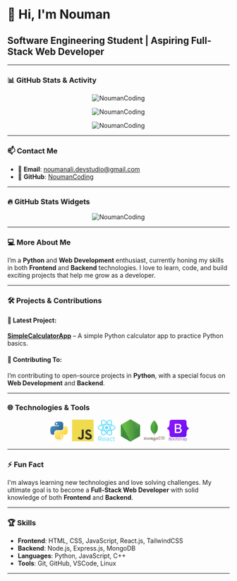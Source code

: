 # 👋 **Hi, I'm Nouman**  
## **Software Engineering Student | Aspiring Full-Stack Web Developer**  

---

### 📊 **GitHub Stats & Activity**
<p align="center">
  <img src="https://github-readme-stats.vercel.app/api?username=noumancoding&show_icons=true&theme=dark&hide_title=true&count_private=true" alt="NoumanCoding" />
</p>

<p align="center">
  <img src="https://github-readme-streak-stats.herokuapp.com/?user=noumancoding&theme=dark&hide_border=true" alt="NoumanCoding" />
</p>

<p align="center">
  <img src="https://github-readme-stats.vercel.app/api/top-langs?username=noumancoding&layout=compact&theme=dark&hide_title=true&count_private=true" alt="NoumanCoding" />
</p>

---

### 📫 **Contact Me**
- 📧 **Email**: [noumanali.devstudio@gmail.com](mailto:noumanali.devstudio@gmail.com)  
- 🐙 **GitHub**: [NoumanCoding](https://github.com/NoumanCoding)

---

### 🔥 **GitHub Stats Widgets**  
<p align="center">
  <img src="https://github-profile-trophy.vercel.app/?username=noumancoding&theme=dark&row=1&column=3&margin-w=15&margin-h=15&no-frame=true" alt="NoumanCoding" />
</p>

---

### 💻 **More About Me**  
I’m a **Python** and **Web Development** enthusiast, currently honing my skills in both **Frontend** and **Backend** technologies. I love to learn, code, and build exciting projects that help me grow as a developer.

---

### 🛠️ **Projects & Contributions**

#### 🚀 **Latest Project**:  
**[SimpleCalculatorApp](https://github.com/NoumanCoding/SimpleCalculatorApp)** – A simple Python calculator app to practice Python basics.

#### 🌱 **Contributing To**:  
I’m contributing to open-source projects in **Python**, with a special focus on **Web Development** and **Backend**.

---

### 🌐 **Technologies & Tools**
<p align="center">
  <a href="https://www.python.org/" target="_blank"><img src="https://raw.githubusercontent.com/devicons/devicon/master/icons/python/python-original.svg" alt="Python" width="50" height="50"/></a>
  <a href="https://www.javascript.com/" target="_blank"><img src="https://raw.githubusercontent.com/devicons/devicon/master/icons/javascript/javascript-original.svg" alt="JavaScript" width="50" height="50"/></a>
  <a href="https://reactjs.org/" target="_blank"><img src="https://raw.githubusercontent.com/devicons/devicon/master/icons/react/react-original-wordmark.svg" alt="React" width="50" height="50"/></a>
  <a href="https://nodejs.org/" target="_blank"><img src="https://raw.githubusercontent.com/devicons/devicon/master/icons/nodejs/nodejs-original.svg" alt="Node.js" width="50" height="50"/></a>
  <a href="https://www.mongodb.com/" target="_blank"><img src="https://raw.githubusercontent.com/devicons/devicon/master/icons/mongodb/mongodb-original-wordmark.svg" alt="MongoDB" width="50" height="50"/></a>
  <a href="https://getbootstrap.com/" target="_blank"><img src="https://raw.githubusercontent.com/devicons/devicon/master/icons/bootstrap/bootstrap-original-wordmark.svg" alt="Bootstrap" width="50" height="50"/></a>
</p>

---

### ⚡ **Fun Fact**  
I'm always learning new technologies and love solving challenges. My ultimate goal is to become a **Full-Stack Web Developer** with solid knowledge of both **Frontend** and **Backend**.

---

### 🏆 **Skills**  
- **Frontend**: HTML, CSS, JavaScript, React.js, TailwindCSS  
- **Backend**: Node.js, Express.js, MongoDB  
- **Languages**: Python, JavaScript, C++  
- **Tools**: Git, GitHub, VSCode, Linux

---
